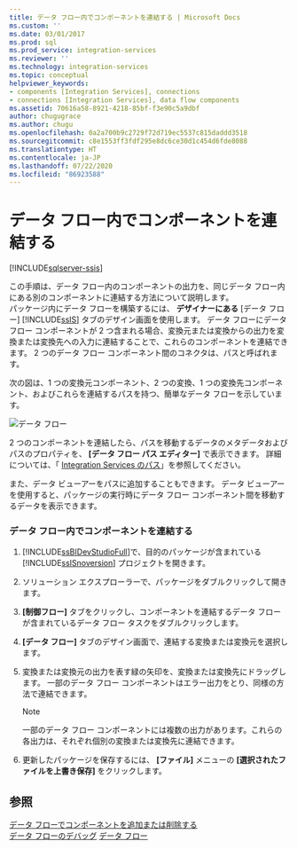 ```yaml
---
title: データ フロー内でコンポーネントを連結する | Microsoft Docs
ms.custom: ''
ms.date: 03/01/2017
ms.prod: sql
ms.prod_service: integration-services
ms.reviewer: ''
ms.technology: integration-services
ms.topic: conceptual
helpviewer_keywords:
- components [Integration Services], connections
- connections [Integration Services], data flow components
ms.assetid: 70616a58-8921-4218-85bf-f3e90c5a9dbf
author: chugugrace
ms.author: chugu
ms.openlocfilehash: 0a2a700b9c2729f72d719ec5537c815daddd3518
ms.sourcegitcommit: c8e1553ff3fdf295e8dc6ce30d1c454d6fde8088
ms.translationtype: HT
ms.contentlocale: ja-JP
ms.lasthandoff: 07/22/2020
ms.locfileid: "86923588"
---
```

# <a name="connect-components-in-a-data-flow"></a>データ フロー内でコンポーネントを連結する

[!INCLUDE[sqlserver-ssis](../../includes/applies-to-version/sqlserver-ssis.md)]


  この手順は、データ フロー内のコンポーネントの出力を、同じデータ フロー内にある別のコンポーネントに連結する方法について説明します。  
パッケージ内にデータ フローを構築するには、 **デザイナーにある** [データ フロー] [!INCLUDE[ssIS](../../includes/ssis-md.md)] タブのデザイン画面を使用します。 データ フローにデータ フロー コンポーネントが 2 つ含まれる場合、変換元または変換からの出力を変換または変換先への入力に連結することで、これらのコンポーネントを連結できます。 2 つのデータ フロー コンポーネント間のコネクタは、パスと呼ばれます。  
  
 次の図は、1 つの変換元コンポーネント、2 つの変換、1 つの変換先コンポーネント、およびこれらを連結するパスを持つ、簡単なデータ フローを示しています。  
  
 ![データ フロー](../../integration-services/data-flow/media/mw-dts-08.gif "Data flow")  
  
 2 つのコンポーネントを連結したら、パスを移動するデータのメタデータおよびパスのプロパティを、 **[データ フロー パス エディター]** で表示できます。 詳細については、「 [Integration Services のパス](../../integration-services/data-flow/integration-services-paths.md)」を参照してください。  
  
 また、データ ビューアーをパスに追加することもできます。 データ ビューアーを使用すると、パッケージの実行時にデータ フロー コンポーネント間を移動するデータを表示できます。  
  
### <a name="connect-components-in-a-data-flow"></a>データ フロー内でコンポーネントを連結する  
  
1.  [!INCLUDE[ssBIDevStudioFull](../../includes/ssbidevstudiofull-md.md)]で、目的のパッケージが含まれている [!INCLUDE[ssISnoversion](../../includes/ssisnoversion-md.md)] プロジェクトを開きます。  
  
2.  ソリューション エクスプローラーで、パッケージをダブルクリックして開きます。  
  
3.  **[制御フロー]** タブをクリックし、コンポーネントを連結するデータ フローが含まれているデータ フロー タスクをダブルクリックします。  
  
4.  **[データ フロー]** タブのデザイン画面で、連結する変換または変換元を選択します。  
  
5.  変換または変換元の出力を表す緑の矢印を、変換または変換先にドラッグします。 一部のデータ フロー コンポーネントはエラー出力をとり、同様の方法で連結できます。  
  
    > [!NOTE]  
    >  一部のデータ フロー コンポーネントには複数の出力があります。これらの各出力は、それぞれ個別の変換または変換先に連結できます。  
  
6.  更新したパッケージを保存するには、 **[ファイル]** メニューの **[選択されたファイルを上書き保存]** をクリックします。  
  
## <a name="see-also"></a>参照  
 [データ フローでコンポーネントを追加または削除する](../../integration-services/data-flow/add-or-delete-a-component-in-a-data-flow.md)   
 [データ フローのデバッグ](../../integration-services/troubleshooting/debugging-data-flow.md) [データ フロー](../../integration-services/data-flow/data-flow.md)  
  
  
